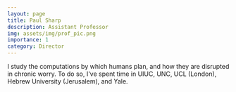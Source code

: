 ```yaml
---
layout: page
title: Paul Sharp
description: Assistant Professor
img: assets/img/prof_pic.png
importance: 1
category: Director
---
```


I study the computations by which humans plan, and how they are disrupted in chronic worry. To do so, I've spent time in UIUC, UNC, UCL (London), Hebrew University (Jerusalem), and Yale.
